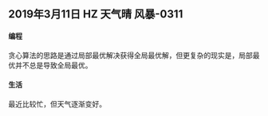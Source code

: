 ## 2019年3月11日 HZ 天气晴  风暴-0311

#### 编程

贪心算法的思路是通过局部最优解决获得全局最优解，但更复杂的现实是，局部最优并不总是导致全局最优。

#### 生活

最近比较忙，但天气逐渐变好。





